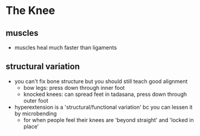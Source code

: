 # The Knee

## muscles
* muscles heal much faster than ligaments

## structural variation
* you can't fix bone structure but you should still teach good alignment
  * bow legs: press down through inner foot
  * knocked knees: can spread feet in tadasana, press down through outer foot
* hyperextension is a 'structural/functional variation' bc you can lessen it by microbending
  * for when people feel their knees are 'beyond straight' and 'locked in place'

